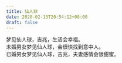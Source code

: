 ```yaml
---
title: 仙人球
date: 2020-02-15T20:54:12+08:00
draft: false
---
```


梦见仙人球，吉兆，生活会幸福。<br>
未婚男女梦见仙人球，会很快找到意中人。<br>
已婚男女梦见仙人球，吉兆，夫妻感情会很甜蜜。<br>

